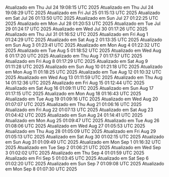 Atualizado em Thu Jul 24 19:08:15 UTC 2025
Atualizado em Thu Jul 24 19:08:29 UTC 2025
Atualizado em Fri Jul 25 01:15:13 UTC 2025
Atualizado em Sat Jul 26 01:13:50 UTC 2025
Atualizado em Sun Jul 27 01:22:25 UTC 2025
Atualizado em Mon Jul 28 01:20:53 UTC 2025
Atualizado em Tue Jul 29 01:24:17 UTC 2025
Atualizado em Wed Jul 30 01:17:26 UTC 2025
Atualizado em Thu Jul 31 01:16:52 UTC 2025
Atualizado em Fri Aug  1 01:24:29 UTC 2025
Atualizado em Sat Aug  2 01:13:35 UTC 2025
Atualizado em Sun Aug  3 01:23:41 UTC 2025
Atualizado em Mon Aug  4 01:22:32 UTC 2025
Atualizado em Tue Aug  5 01:18:52 UTC 2025
Atualizado em Wed Aug  6 01:17:20 UTC 2025
Atualizado em Thu Aug  7 01:17:57 UTC 2025
Atualizado em Fri Aug  8 01:17:29 UTC 2025
Atualizado em Sat Aug  9 01:11:28 UTC 2025
Atualizado em Sun Aug 10 01:21:18 UTC 2025
Atualizado em Mon Aug 11 01:18:25 UTC 2025
Atualizado em Tue Aug 12 01:10:32 UTC 2025
Atualizado em Wed Aug 13 01:11:59 UTC 2025
Atualizado em Thu Aug 14 01:12:36 UTC 2025
Atualizado em Fri Aug 15 01:12:44 UTC 2025
Atualizado em Sat Aug 16 01:09:11 UTC 2025
Atualizado em Sun Aug 17 01:17:15 UTC 2025
Atualizado em Mon Aug 18 01:16:43 UTC 2025
Atualizado em Tue Aug 19 01:09:16 UTC 2025
Atualizado em Wed Aug 20 01:07:07 UTC 2025
Atualizado em Thu Aug 21 01:06:16 UTC 2025
Atualizado em Fri Aug 22 01:07:13 UTC 2025
Atualizado em Sat Aug 23 01:04:42 UTC 2025
Atualizado em Sun Aug 24 01:14:41 UTC 2025
Atualizado em Mon Aug 25 01:09:47 UTC 2025
Atualizado em Tue Aug 26 01:08:06 UTC 2025
Atualizado em Wed Aug 27 01:05:53 UTC 2025
Atualizado em Thu Aug 28 01:05:09 UTC 2025
Atualizado em Fri Aug 29 01:05:13 UTC 2025
Atualizado em Sat Aug 30 01:02:15 UTC 2025
Atualizado em Sun Aug 31 01:09:49 UTC 2025
Atualizado em Mon Sep  1 01:16:32 UTC 2025
Atualizado em Tue Sep  2 01:06:21 UTC 2025
Atualizado em Wed Sep  3 01:02:02 UTC 2025
Atualizado em Thu Sep  4 01:01:59 UTC 2025
Atualizado em Fri Sep  5 01:03:45 UTC 2025
Atualizado em Sat Sep  6 01:02:20 UTC 2025
Atualizado em Sun Sep  7 01:09:08 UTC 2025
Atualizado em Mon Sep  8 01:07:30 UTC 2025
